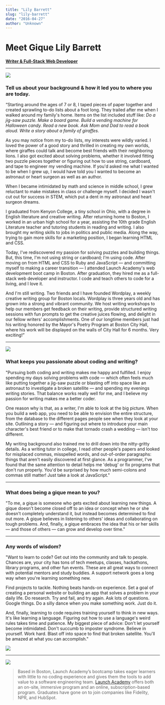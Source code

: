 ```yaml
---
title: "Lily Barrett"
slug: "lily-barrett"
date: "2016-04-27"
author: "Unknown"
---
```


# Meet Gique Lily Barrett

[**Writer & Full-Stack Web Developer**](https://lilydbarrett.com/)

* * *

![](https://images.squarespace-cdn.com/content/v1/525f99bee4b09c141b6f8b0c/1461795711171-5ZD9ZPF739MOXOPC91MZ/image-asset.jpeg?format=original)

### Tell us about your background & how it led you to where you are today.

“Starting around the ages of 7 or 8, I taped pieces of paper together and created sprawling to-do lists about a foot long. They trailed after me when I walked around my family's home. Items on the list included stuff like: _Do a jig-saw puzzle. Make a board game. Build a vending machine for Halloween candy. Read a new book. Ask Mom and Dad to read a book aloud. Write a story about a family of giraffes._

As you may notice from my to-do lists, my interests were wildly varied. I loved the power of a good story and thrilled in creating my own worlds, where giraffes could talk and become best friends with their neighboring lions. I also got excited about solving problems, whether it involved fitting two puzzle pieces together or figuring out how to use string, cardboard, and tape to engineer my vending machine. If you'd asked me what I wanted to be when I grew up, I would have told you I wanted to become an astronaut or heart surgeon as well as an author.

When I became intimidated by math and science in middle school, I grew reluctant to make mistakes in class or challenge myself. I decided I wasn't cut out for success in STEM, which put a dent in my astronaut and heart surgeon dreams.

I graduated from Kenyon College, a tiny school in Ohio, with a degree in English literature and creative writing. After returning home to Boston, I worked in an urban high school for a year, assisting the 10th grade English Literature teacher and tutoring students in reading and writing. I also brought my writing skills to jobs in politics and public media. Along the way, trying to gain more skills for a marketing position, I began learning HTML and CSS.

Today, I've rediscovered my passion for solving puzzles and building things. But, this time, I'm not using string or cardboard; I'm using code. After moving on from HTML and CSS to Ruby and JavaScript — and committing myself to making a career transition — I attended Launch Academy's web development boot camp in Boston. After graduation, they hired me as a full-stack web developer and instructor. I code and teach others to code for a living, and I love it.

And I'm still writing. Two friends and I have founded Wordplay, a weekly creative writing group for Boston locals. Wordplay is three years old and has grown into a strong and vibrant community. We host writing workshops to help our members get feedback on their writing, provide structured writing sessions with fun prompts to get the creative juices flowing, and delight in our fellow writers' accomplishments. One of our longtime members just had his writing honored by the Mayor's Poetry Program at Boston City Hall, where his work will be displayed on the walls of City Hall for 6 months. Very exciting!”

* * *

![](https://images.squarespace-cdn.com/content/v1/525f99bee4b09c141b6f8b0c/1461795739537-GH8UJT3PLV8TOQVFXW0K/image-asset.jpeg?format=original)

### What keeps you passionate about coding and writing?

"Pursuing both coding and writing makes me happy and fulfilled. I enjoy spending my days solving problems with code — which often feels much like putting together a jig-saw puzzle or blasting off into space like an astronaut to investigate a broken satellite — and spending my evenings writing stories. That balance works really well for me, and I believe my passion for writing makes me a better coder.

One reason why is that, as a writer, I'm able to look at the big picture. When you build a web app, you need to be able to envision the entire structure, from the database to the different pages people see when they look at your site. Outlining a story — and figuring out where to introduce your main character's best friend or to make that tornado crash a wedding — isn't too different.

My writing background also trained me to drill down into the nitty-gritty details. As a writing tutor in college, I read other people's papers and looked for misplaced commas, misspelled words, and out-of-order paragraphs: things that aren't easily discovered at first glance. As a programmer, I've found that the same attention to detail helps me 'debug' or fix programs that don't run properly. You'd be surprised by how much semi-colons and commas still matter! Just take a look at JavaScript."

* * *

### What does being a gique mean to you?

"To me, a gique is someone who gets excited about learning new things. A gique doesn't become closed off to an idea or concept when he or she doesn't completely understand it, but instead becomes determined to find out more. A gique believes in listening to others' ideas and collaborating on tough problems. And, finally, a gique embraces the idea that his or her skills — and those of others — can grow and develop over time."

* * *

### Any words of wisdom?

"Want to learn to code? Get out into the community and talk to people. Chances are, your city has tons of tech meetups, classes, hackathons, library programs, and other fun events. These are all great ways to connect with potential mentors and study buddies. A support network goes a long way when you're learning something new.

Find projects to tackle. Nothing beats hands-on experience. Set a goal of creating a personal website or building an app that solves a problem in your daily life. Do research. Try and fail, and try again. Ask lots of questions. Google things. Do a silly dance when you make something work. Just do it. 

And, finally, learning to code requires training yourself to think in new ways. It's like learning a language. Figuring out how to use a language's weird rules takes time and patience. My biggest piece of advice: Don't let yourself become intimidated. Don't succumb to imposter syndrome. Believe in yourself. Work hard. Blast off into space to find that broken satellite. You'll be amazed at what you can accomplish."

![](https://images.squarespace-cdn.com/content/v1/525f99bee4b09c141b6f8b0c/1461796110007-EG9YXUIXC4RTK1ZIU9S5/image-asset.jpeg?format=original)

* * *

[![](https://images.squarespace-cdn.com/content/v1/525f99bee4b09c141b6f8b0c/1461794635830-W52QYDPIUB5JK6ZSM9RX/image-asset.png?format=original)](https://www.launchacademy.com)

> Based in Boston, Launch Academy’s bootcamp takes eager learners with little to no coding experience and gives them the tools to add value to a software engineering team. [Launch Academy](http://www.launchacademy.com) offers both an on-site, immersive program and an online, subscription-based program. Graduates have gone on to join companies like Fidelity, NPR, and HubSpot.
